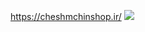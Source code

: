 https://cheshmchinshop.ir/
<img src="https://github.com/moon3dot/cheshmchinshop.ir/blob/main/banner.png"/>
